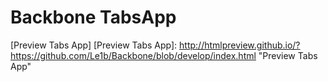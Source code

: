 # Backbone TabsApp #



[Preview Tabs App]
[Preview Tabs App]: http://htmlpreview.github.io/?https://github.com/Le1b/Backbone/blob/develop/index.html  "Preview Tabs App"